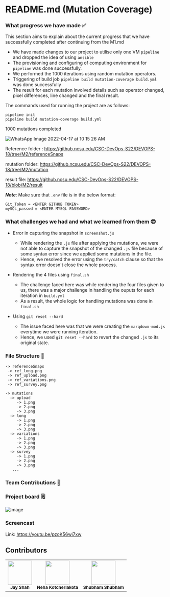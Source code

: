 # README.md (Mutation Coverage)

### What progress we have made ✅
This section aims to explain about the current progress that we have successfully completed after continuing from the M1.md

- We have made changes to our project to utilise only one VM ```pipeline``` and dropped the idea of using ```ansible```
- The provisioning and configuring of computing environment for ```pipeline``` was done successfully.
- We performed the 1000 iterations using random mutation operators.
- Triggering of build job ```pipeline build mutation-coverage build.yml``` was done successfully 
- The result for each mutation involved details such as operator changed, pixel differences, line changed and the final result.

The commands used for running the project are as follows:

``` 
pipeline init
pipeline build mutation-coverage build.yml
```
1000 mutations completed

![WhatsApp Image 2022-04-17 at 10 15 26 AM](https://media.github.ncsu.edu/user/22719/files/d35eef28-4cd8-4ab0-8ee0-7a6c3bc34484)

Reference folder : https://github.ncsu.edu/CSC-DevOps-S22/DEVOPS-18/tree/M2/referenceSnaps

mutation folder: https://github.ncsu.edu/CSC-DevOps-S22/DEVOPS-18/tree/M2/mutation

result file: https://github.ncsu.edu/CSC-DevOps-S22/DEVOPS-18/blob/M2/result


***Note***: Make sure that ```.env``` file is in the below format:
```
Git_Token = <ENTER GITHUB TOKEN>
mySQL_passwd = <ENTER MYSQL PASSWORD>
```
### What challenges we had and what we learned from them 😎

- Error in capturing the snapshot in ```screenshot.js```
  - While rendering the ```.js``` file after applying the mutations, we were not able to capture the snapshot of the changed ```.js``` file because of some syntax error since we applied some mutations in the file.
  - Hence, we resolved the error using the ```try/catch``` clause so that the syntax error doesn't close the whole process.
  
- Rendering the 4 files using ```final.sh```
  - The challenge faced here was while rendering the four files given to us, there was a major challenge in handling the ouputs for each iteration in ```build.yml```
  - As a result, the whole logic for handling mutations was done in ```final.sh```

- Using ```git reset --hard```
  - The issue faced here was that we were creating the ```marqdown-mod.js``` everytime we were running iteration.
  - Hence, we used ```git reset --hard``` to revert the changed ```.js``` to its original state.

### File Structure 📁
```
-> referenceSnaps
 -> ref_long.png
 -> ref_upload.png
 -> ref_variations.png
 -> ref_survey.png
 
-> mutations
  -> upload
     -> 1.png
     -> 2.png
     -> 3.png
  -> long
     -> 1.png
     -> 2.png
     -> 3.png
  -> variations
     -> 1.png
     -> 2.png
     -> 3.png
  -> survey
     -> 1.png
     -> 2.png
     -> 3.png
   ...
```


### Team Contributions 👥	


### Project board 🗒️

![image](https://media.github.ncsu.edu/user/22719/files/3cbd4639-9cc8-4bcb-abd2-820857fa45eb)
   
### Screencast

Link: https://youtu.be/pzoK56wi7xw

## Contributors

<table>
  <tr>
    <td align="center"><a href="https://github.ncsu.edu/jshah7"><img src="https://avatars.github.ncsu.edu/u/24819?s=400&u=280e70d782addeea586714773e95b8766e098f95"width="75px;" alt=""/ ><br /><sub><b>Jay Shah</b></sub></a></td>
    <td align="center"><a href="https://github.ncsu.edu/nkotche"><img src="https://avatars.github.ncsu.edu/u/22460" width="75px;" alt=""/><br /><sub><b>Neha Kotcherlakota</b></sub></a><br /></td>
    <td align="center"><a href="https://github.ncsu.edu/sshubha"><img src="https://avatars.github.ncsu.edu/u/22719" width="75px;" alt=""/><br /><sub><b>Shubham Shubham</b></sub></a><br /></td>
  </tr>
</table>
